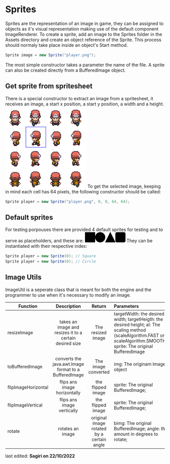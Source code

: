 # Sprites
Sprites are the representation of an image in game, they can be assigned to objects as it's visual representation making use of the default component ImageRenderer.
To create a sprite, add an image to the Sprites folder in the Assets directory and create an object reference of the Sprite.
This process should normaly take place inside an object's Start method.
```java
Sprite image = new Sprite("player.png");
```
The most simple constructor takes a parameter the name of the file.
A sprite can also be created directly from a BufferedImage object.

## Get sprite from spritesheet
There is a special constructor to extract an image from a spritesheet, it receives an image, a start x position, a start y position, a width and a height.
![image](images/player.png)
To get the selected image, keeping in mind each cell has 64 pixels, the following constructor should be called:
```java
Sprite player = new Sprite("player.png", 0, 0, 64, 64);
```

## Default sprites
For testing porpouses there are provided 4 default sprites for testing and to serve as placeholders, and these are:
![image](images/default-sprites.png)
They can be instantiated with their respective index:
```java
Sprite player = new Sprite(0); // Square
Sprite player = new Sprite(0); // Circle
```

## Image Utils
ImageUtil is a seperate class that is meant for both the engine and the programmer to use when it's necessary to modify an image.

| Function   |      Description      |  Return | Parameters |
|----------|:------------------------:|:------:|:---------------|
| resizeImage |  takes an image and resizes it to a certain desired size | The resized image | targetWidth: the desired width; targetHeigth: the desired height; al: The scaling method (scaleAlgorithm.FAST or scaleAlgorithm.SMOOTH); sprite: The original BufferedImage |
| toBufferedImage |    converts the java.awt.Image format to a BufferedImage   |   The image converted | img: The originam Image object |
| flipImageHorizontal | flips ans image horizontally |    the flipped image | sprite: The original BufferedImage; |
| flipImageVertical | flips ans image vertically |    the flipped image | sprite: The original BufferedImage; |
| rotate | rotates an image | original image rotated by a certain angle | bimg: The original BufferedImage; angle: the amount in degrees to rotate; |

last edited: **Sagiri on 22/10/2022**